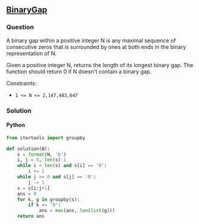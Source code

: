 ## **[BinaryGap](https://app.codility.com/programmers/lessons/1-iterations/binary_gap/)**

### Question
A binary gap within a positive integer N is any maximal sequence of consecutive zeros that is surrounded by ones at both ends in the binary representation of N.

Given a positive integer N, returns the length of its longest binary gap. The function should return 0 if N doesn't contain a binary gap.

Constraints:
- `1 <= N <= 2,147,483,647`

### Solution


#### Python
```python
from itertools import groupby

def solution(N):
    s = format(N, 'b')
    i, j = 0, len(s)-1
    while i < len(s) and s[i] == '0':
        i += 1
    while j >= 0 and s[j] == '0':
        j -= 1
    s = s[i:j+1]
    ans = 0
    for k, g in groupby(s):
        if k == '0':
            ans = max(ans, len(list(g)))
    return ans
```
